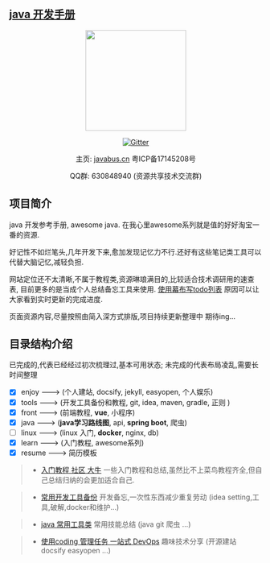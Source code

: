 ## [java 开发手册](https://javastar920905.github.io/mdbook)

<div style="text-align:center">
<p><img src="/_media/logo.png" width="200px;"/></p>

[![Gitter](https://badges.gitter.im/javabus-cn/community.svg)](https://gitter.im/javabus-cn/community?utm_source=badge&utm_medium=badge&utm_campaign=pr-badge)

主页: [javabus.cn](https://javabus.cn)  粤ICP备17145208号
    
<p>QQ群: 630848940 (资源共享技术交流群)</p>
 
    
</div>

## 项目简介

java 开发参考手册, awesome java. 在我心里awesome系列就是值的好好淘宝一番的资源.

好记性不如烂笔头,几年开发下来,愈加发现记忆力不行.还好有这些笔记类工具可以代替大脑记忆,减轻负担.

网站定位还不太清晰,不属于教程类,资源琳琅满目的,比较适合技术调研用的速查表, 目前更多的是当成个人总结备忘工具来使用.
[使用幕布写todo列表](https://mubu.com/doc/1gncEoM4Xo) 原因可以让大家看到实时更新的完成进度.

页面资源内容,尽量按照由简入深方式排版,项目持续更新整理中 期待ing...

## 目录结构介绍
已完成的,代表已经经过初次梳理过,基本可用状态; 未完成的代表布局凌乱,需要长时间整理
- [x] enjoy     --->  (个人建站, docsify, jekyll, easyopen, 个人娱乐)
- [x] tools     --->  (开发工具备份和教程, git, idea, maven, gradle, 正则 )
- [x] front     --->  (前端教程, **vue**, 小程序)
- [x] java      --->  (**java学习路线图**, api, **spring boot**, 爬虫)
- [ ] linux     --->  (linux 入门, **docker**, nginx, db)
- [x] learn     --->  (入门教程, awesome系列)
- [x] resume    --->  简历模板 

> * [入门教程 社区 大牛](https://javabus.cn/#/books/learn/1.learn) 一些入门教程和总结,虽然比不上菜鸟教程齐全,但自己总结归纳的会更加适合自己. 

> * [ 常用开发工具备份](https://javabus.cn/#/books/2.tools/1.tools) 开发备忘,一次性东西减少重复劳动 (idea setting,工具,破解,docker和维护...)

> * [ java 常用工具类](https://javabus.cn/#/books/3.java/3.tool)  常用技能总结 (java git 爬虫 ...)

> * [ 使用coding 管理任务 一站式 DevOps](https://javabus.cn/#/books/1.enjoy/2.coding) 趣味技术分享 (开源建站 docsify easyopen ...)




